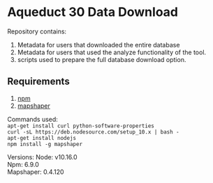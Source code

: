 # Aqueduct 30 Data Download

Repository contains:
1. Metadata for users that downloaded the entire database
1. Metadata for users that used the analyze functionality of the tool. 
1. scripts used to prepare the full database download option. 

## Requirements

1. [npm](https://tecadmin.net/install-latest-nodejs-npm-on-ubuntu/)
1. [mapshaper](https://github.com/mbloch/mapshaper)

Commands used:  
`apt-get install curl python-software-properties`  
`curl -sL https://deb.nodesource.com/setup_10.x | bash -`    
`apt-get install nodejs`  
`npm install -g mapshaper`

Versions:
Node: v10.16.0   
Npm: 6.9.0   
Mapshaper: 0.4.120  


